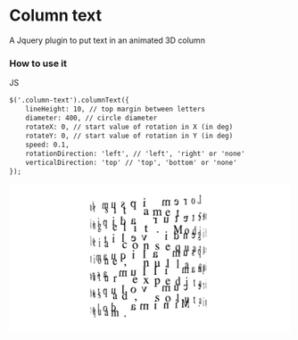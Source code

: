 # Column text
A Jquery plugin to put text in an animated 3D column

### How to use it
JS
```
$('.column-text').columnText({
    lineHeight: 10, // top margin between letters
    diameter: 400, // circle diameter
    rotateX: 0, // start value of rotation in X (in deg)
    rotateY: 0, // start value of rotation in Y (in deg)
    speed: 0.1,
    rotationDirection: 'left', // 'left', 'right' or 'none'
    verticalDirection: 'top' // 'top', 'bottom' or 'none'
});
```

![alt text][logo]

[logo]: https://github.com/adrielzarate/column-text/blob/master/column-text.jpg "Column Text"